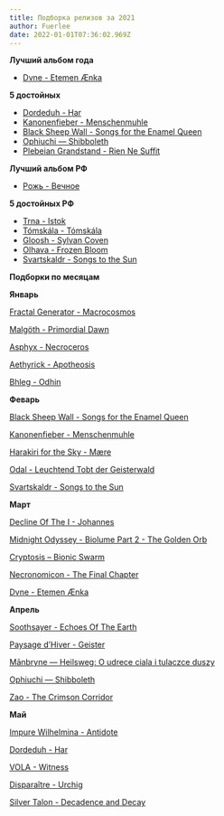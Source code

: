```yaml
---
title: Подборка релизов за 2021
author: Fuerlee
date: 2022-01-01T07:36:02.969Z
---
```

**Лучший альбом года**

* [Dvne - Etemen Ænka](https://songs-of-arrakis.bandcamp.com/album/etemen-nka)

**5  достойных**

* [Dordeduh - Har](https://dordeduh.bandcamp.com/album/har)
* [Kanonenfieber - Menschenmuhle](https://noisebringer-records.bandcamp.com/album/menschenm-hle)
* [Black Sheep Wall - Songs for the Enamel Queen](https://silentpendulumrecords.bandcamp.com/album/songs-for-the-enamel-queen)
* [Ophiuchi — Shibboleth](https://ophiuchi.bandcamp.com/album/shibboleth)
* [Plebeian Grandstand - Rien Ne Suffit](https://plebeiangrandstand.bandcamp.com/album/rien-ne-suffit)

**Лучший альбом РФ**

* [Рожь - Вечное](https://bandrye.bandcamp.com/album/--4)

**5 достойных РФ**

* [Trna - Istok](https://trnaband.bandcamp.com/album/istok)
* [Tómskála - Tómskála](https://tomskala.bandcamp.com/album/t-msk-la)
* [Gloosh - Sylvan Coven](https://gloosh.bandcamp.com/album/sylvan-coven)
* [Olhava - Frozen Bloom](https://olhava.bandcamp.com/album/frozen-bloom)
* [Svartskaldr - Songs to the Sun](https://svartskaldr.bandcamp.com/album/songs-to-the-sun)

**Подборки по месяцам**

**Январь**



[Fractal Generator - Macrocosmos](https://everlastingspewrecords.bandcamp.com/album/macrocosmos)

[Malgöth - Primordial Dawn](https://malgoth.com/album/primordial-dawn)

[Asphyx - Necroceros](https://open.spotify.com/album/5abO8hEIwUltrHfB0u7R9O)

[Aethyrick - Apotheosis](https://aethyrick.bandcamp.com/album/apotheosis)

[Bhleg - Odhin](https://bhleg.bandcamp.com/album/dhin)

**Феварь**



[Black Sheep Wall - Songs for the Enamel Queen](https://silentpendulumrecords.bandcamp.com/album/songs-for-the-enamel-queen)

[Kanonenfieber - Menschenmuhle](https://noisebringer-records.bandcamp.com/album/menschenm-hle)

[Harakiri for the Sky - Mære](https://artofpropaganda.bandcamp.com/album/maere)

[Odal - Leuchtend Tobt der Geisterwald](https://odal-horde.bandcamp.com/album/leuchtend-tobt-der-geisterwald)

[Svartskaldr - Songs to the Sun](https://svartskaldr.bandcamp.com/album/songs-to-the-sun)

**Март**



[Decline Of The I - Johannes](https://agoniarecords.bandcamp.com/album/johannes)

[Midnight Odyssey - Biolume Part 2 - The Golden Orb](https://i-voidhangerrecords.bandcamp.com/album/biolume-part-2-the-golden-orb)

[Cryptosis – Bionic Swarm](https://open.spotify.com/album/2YUJbWPJaFXQ1MybUzjrmn)

[Necronomicon - The Final Chapter](https://open.spotify.com/album/29zNtpx3FXG9IGxHdEd1hr)

[Dvne - Etemen Ænka](https://songs-of-arrakis.bandcamp.com/album/etemen-nka)

**Апрель**



[Soothsayer - Echoes Of The Earth](https://soothsayer.bandcamp.com/album/echoes-of-the-earth-atmospheric-doom-sludge-metal)

[Paysage d’Hiver - Geister](https://paysagedhiver.bandcamp.com/album/geister)

[Mānbryne — Heilsweg: O udrece ciala i tulaczce duszy](https://manbryne.bandcamp.com/album/heilsweg-o-udr-ce-cia-a-i-tu-aczce-duszy)

[Ophiuchi — Shibboleth](https://ophiuchi.bandcamp.com/album/shibboleth)

[Zao - The Crimson Corridor](https://officialzao.bandcamp.com/album/the-crimson-corridor)

**Май**



[Impure Wilhelmina - Antidote](https://impurewilhelmina.bandcamp.com/album/antidote)

[Dordeduh - Har](https://dordeduh.bandcamp.com/album/har)

[VOLA - Witness](https://volaband.bandcamp.com/album/witness)

[Disparaître - Urchig](https://naturmachtproductions.bandcamp.com/album/urchig)

[Silver Talon - Decadence and Decay](https://silvertalon.bandcamp.com/album/decadence-and-decay-2)